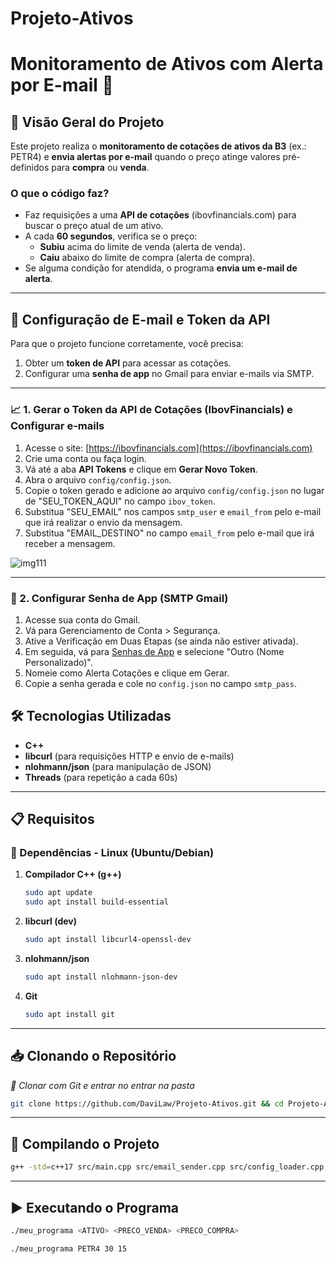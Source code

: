 # Projeto-Ativos
# Monitoramento de Ativos com Alerta por E-mail 🚀

## 📌 Visão Geral do Projeto
Este projeto realiza o **monitoramento de cotações de ativos da B3** (ex.: PETR4) e **envia alertas por e-mail** quando o preço atinge valores pré-definidos para **compra** ou **venda**.

### O que o código faz?
- Faz requisições a uma **API de cotações** (ibovfinancials.com) para buscar o preço atual de um ativo.
- A cada **60 segundos**, verifica se o preço:
  - **Subiu** acima do limite de venda (alerta de venda).
  - **Caiu** abaixo do limite de compra (alerta de compra).
- Se alguma condição for atendida, o programa **envia um e-mail de alerta**.

---
## 🔑 Configuração de E-mail e Token da API

Para que o projeto funcione corretamente, você precisa:  
1. Obter um **token de API** para acessar as cotações.  
2. Configurar uma **senha de app** no Gmail para enviar e-mails via SMTP.

---

### 📈 1. Gerar o Token da API de Cotações (IbovFinancials) e Configurar e-mails
1. Acesse o site: [https://ibovfinancials.com](https://ibovfinancials.com)  
2. Crie uma conta ou faça login.  
3. Vá até a aba **API Tokens** e clique em **Gerar Novo Token**.
5. Abra o arquivo `config/config.json`.  
6. Copie o token gerado e adicione ao arquivo `config/config.json` no lugar de "SEU_TOKEN_AQUI" no campo `ibov_token`.
7. Substitua "SEU_EMAIL" nos campos `smtp_user` e `email_from` pelo e-mail que irá realizar o envio da mensagem.
8. Substitua "EMAIL_DESTINO" no campo `email_from` pelo e-mail que irá receber a mensagem.

![img111](https://github.com/user-attachments/assets/362e47fa-feee-47ab-91d1-c67e0d017d5d)

---

### 📧 2. Configurar Senha de App (SMTP Gmail)

1. Acesse sua conta do Gmail.
2. Vá para Gerenciamento de Conta > Segurança.
3. Ative a Verificação em Duas Etapas (se ainda não estiver ativada).
4. Em seguida, vá para [Senhas de App](https://myaccount.google.com/apppasswords) e selecione "Outro (Nome Personalizado)".
5. Nomeie como Alerta Cotações e clique em Gerar.
6. Copie a senha gerada e cole no `config.json` no campo `smtp_pass`.

## 🛠️ Tecnologias Utilizadas
- **C++**
- **libcurl** (para requisições HTTP e envio de e-mails)
- **nlohmann/json** (para manipulação de JSON)
- **Threads** (para repetição a cada 60s)

---

## 📋 Requisitos



### 🔧 Dependências - **Linux (Ubuntu/Debian)**

1. **Compilador C++ (g++)**  
   ```bash
   sudo apt update
   sudo apt install build-essential

2. **libcurl (dev)**
   ```bash
   sudo apt install libcurl4-openssl-dev

3. **nlohmann/json**
   ```bash
   sudo apt install nlohmann-json-dev

4. **Git**
   ```bash
   sudo apt install git
   
---

## 📥 Clonando o Repositório
*🔹 Clonar com Git e entrar no entrar na pasta*
   ```bash
   git clone https://github.com/DaviLaw/Projeto-Ativos.git && cd Projeto-Ativos

  ```

---

## 🚧 Compilando o Projeto

  ```bash
  g++ -std=c++17 src/main.cpp src/email_sender.cpp src/config_loader.cpp -lcurl -o meu_programa

```
---
## ▶️ Executando o Programa

  ```bash
  ./meu_programa <ATIVO> <PRECO_VENDA> <PRECO_COMPRA>

```
```bash
./meu_programa PETR4 30 15

